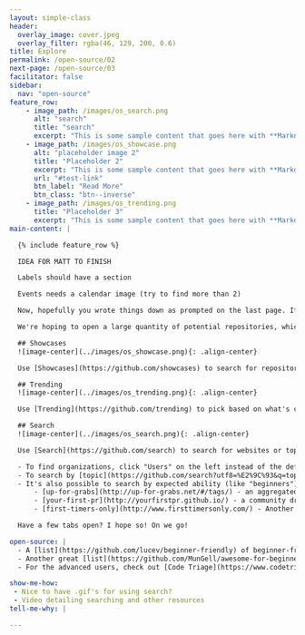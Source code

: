 ```yaml
---
layout: simple-class
header:
  overlay_image: cover.jpeg
  overlay_filter: rgba(46, 129, 200, 0.6)
title: Explore
permalink: /open-source/02
next-page: /open-source/03
facilitator: false
sidebar:
  nav: "open-source"
feature_row:
    - image_path: /images/os_search.png
      alt: "search"
      title: "search"
      excerpt: "This is some sample content that goes here with **Markdown** formatting."
    - image_path: /images/os_showcase.png
      alt: "placeholder image 2"
      title: "Placeholder 2"
      excerpt: "This is some sample content that goes here with **Markdown** formatting."
      url: "#test-link"
      btn_label: "Read More"
      btn_class: "btn--inverse"
    - image_path: /images/os_trending.png
      title: "Placeholder 3"
      excerpt: "This is some sample content that goes here with **Markdown** formatting."
main-content: |

  {% include feature_row %}

  IDEA FOR MATT TO FINISH

  Labels should have a section

  Events needs a calendar image (try to find more than 2)

  Now, hopefully you wrote things down as prompted on the last page. If you didn't, hopefully you have some ideas fixed in your mind. Otherwise, this next section is going to be difficult.

  We're hoping to open a large quantity of potential repositories, which we'll parse down as time goes on. Open a lot of tabs, it'll be okay.

  ## Showcases
  ![image-center](../images/os_showcase.png){: .align-center}

  Use [Showcases](https://github.com/showcases) to search for repositories by topic.

  ## Trending
  ![image-center](../images/os_trending.png){: .align-center}

  Use [Trending](https://github.com/trending) to pick based on what's currently popular.

  ## Search
  ![image-center](../images/os_search.png){: .align-center}

  Use [Search](https://github.com/search) to search for websites or topics that you're interested in.

  - To find organizations, click "Users" on the left instead of the default "Repositories" view after entering your query.
  - To search by [topic](https://github.com/search?utf8=%E2%9C%93&q=topic%3A+&ref=simplesearch), type a topic that you're interested in after writing `topic: ` in the query field.
  - It's also possible to search by expected ability (like "beginners") via labels. People can make these up, so they vary wildly. Here are a few places to start (You can find more in the **Open Sources** section).
      - [up-for-grabs](http://up-for-grabs.net/#/tags/) - an aggregated list of repositories specifically seeking new contributors.
      - [your-first-pr](http://yourfirstpr.github.io/) - a community driven issue [collection](https://github.com/yourfirstpr/yourfirstpr.github.io/issues) for finding good starter projects.
      - [first-timers-only](http://www.firsttimersonly.com/) - Another [label](https://github.com/search?q=label%3Afirst-timers-only&state=open&type=Issues) that helps you find your feet. This one has a twitter [bot](https://twitter.com/first_tmrs_only).

  Have a few tabs open? I hope so! On we go!

open-source: |
  - A [list](https://github.com/lucev/beginner-friendly) of beginner-friendly projects, with a Ruby theme.
  - Another great [list](https://github.com/MunGell/awesome-for-beginners) inspired by some of the projects above.
  - For the advanced users, check out [Code Triage](https://www.codetriage.com/), which will deliver an open issue to your inbox every day.

show-me-how:
 - Nice to have .gif's for using search?
 - Video detailing searching and other resources
tell-me-why: |

---
```

